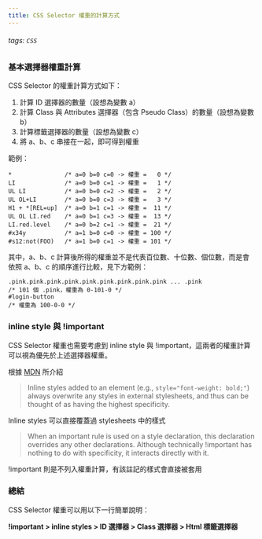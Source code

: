 ```yaml
---
title: CSS Selector 權重的計算方式
---
```

###### tags: `CSS`
### 基本選擇器權重計算
CSS Selector 的權重計算方式如下：
1. 計算 ID 選擇器的數量（設想為變數 a）
2. 計算 Class 與 Attributes 選擇器（包含 Pseudo Class）的數量（設想為變數 b）
3. 計算標籤選擇器的數量（設想為變數 c）
4. 將 a、b、c 串接在一起，即可得到權重

範例：
```css=
*               /* a=0 b=0 c=0 -> 權重 =   0 */
LI              /* a=0 b=0 c=1 -> 權重 =   1 */
UL LI           /* a=0 b=0 c=2 -> 權重 =   2 */
UL OL+LI        /* a=0 b=0 c=3 -> 權重 =   3 */
H1 + *[REL=up]  /* a=0 b=1 c=1 -> 權重 =  11 */
UL OL LI.red    /* a=0 b=1 c=3 -> 權重 =  13 */
LI.red.level    /* a=0 b=2 c=1 -> 權重 =  21 */
#x34y           /* a=1 b=0 c=0 -> 權重 = 100 */
#s12:not(FOO)   /* a=1 b=0 c=1 -> 權重 = 101 */
```
其中，a、b、c 計算後所得的權重並不是代表百位數、十位數、個位數，而是會依照 a、b、c 的順序進行比較，見下方範例：
```css=
.pink.pink.pink.pink.pink.pink.pink.pink.pink ... .pink
/* 101 個 .pink，權重為 0-101-0 */
#login-button
/* 權重為 100-0-0 */
```
### inline style 與 !important
CSS Selector 權重也需要考慮到 inline style 與 !important，這兩者的權重計算可以視為優先於上述選擇器權重。

根據 [MDN](https://developer.mozilla.org/en-US/docs/Web/CSS/Specificity) 所介紹

>Inline styles added to an element (e.g., `style="font-weight: bold;"`) always overwrite any styles in external stylesheets, and thus can be thought of as having the highest specificity.

Inline styles 可以直接覆蓋過 stylesheets 中的樣式

>When an important rule is used on a style declaration, this declaration overrides any other declarations. Although technically !important has nothing to do with specificity, it interacts directly with it.

!important 則是不列入權重計算，有該註記的樣式會直接被套用

### 總結
CSS Selector 權重可以用以下一行簡單說明：

**!important > inline styles > ID 選擇器 > Class 選擇器 > Html 標籤選擇器**